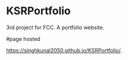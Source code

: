 # KSRPortfolio
3rd project for FCC. A portfolio website.


#page hosted 

 https://singhkunal2050.github.io/KSRPortfolio/.
